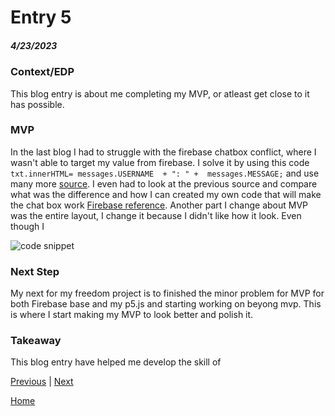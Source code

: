 # Entry 5
##### 4/23/2023

### Context/EDP
This blog entry is about me completing my MVP, or atleast get close to it has possible. 

### MVP 
In the last blog I had to struggle with the firebase chatbox conflict, where I wasn't able to target my value from firebase. I solve it by using this code `txt.innerHTML= messages.USERNAME  + ": " +  messages.MESSAGE;` and use many more [source](https://github.com/jimingz9380/sep11-freedom-project/tree/main/sep11-project(https://www.cometchat.com/tutorials/how-to-build-a-chat-app-with-firebase)). I even had to look at the previous source and compare what was the difference and how I can created my own code that will make the chat box work [Firebase reference](https://firebase.google.com/docs/reference/js/database). Another part I change about MVP was the entire layout, I change it because I didn't like how it look. Even though I 

![code snippet](https://user-images.githubusercontent.com/91745086/233871905-fb2e55c9-bd8f-40ad-84b7-b71fee5671e4.png)

### Next Step
My next for my freedom project is to finished the minor problem for MVP for both Firebase base and my p5.js and starting working on beyong mvp. This is where I start making my MVP to look better and polish it.

### Takeaway
This blog entry have helped me develop the skill of 

[Previous](entry04.md) | [Next](entry06.md)

[Home](../README.md)
